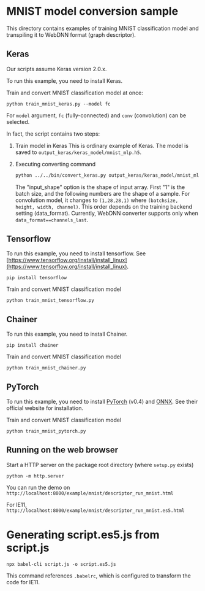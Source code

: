 # MNIST model conversion sample
This directory contains examples of training MNIST classification model and transpiling it to WebDNN format (graph descriptor).

## Keras
Our scripts assume Keras version 2.0.x.

To run this example, you need to install Keras.

Train and convert MNIST classification model at once:
```
python train_mnist_keras.py --model fc
```

For `model` argument, `fc` (fully-connected) and `conv` (convolution) can be selected.

In fact, the script contains two steps:

1. Train model in Keras
    This is ordinary example of Keras. The model is saved to `output_keras/keras_model/mnist_mlp.h5`.

2. Executing converting command
    ```sh
    python ../../bin/convert_keras.py output_keras/keras_model/mnist_mlp.h5 --input_shape '(1,784)' --out output_keras
    ```

    The "input_shape" option is the shape of input array. First "1" is the batch size, and the following numbers are the shape of a sample.
    For convolution model, it changes to `(1,28,28,1)` where `(batchsize, height, width, channel)`. This order depends on the training backend setting (data_format). Currently, WebDNN converter supports only when `data_format==channels_last`.

## Tensorflow

To run this example, you need to install tensorflow. See [https://www.tensorflow.org/install/install_linux](https://www.tensorflow.org/install/install_linux).
```
pip install tensorflow
```

Train and convert MNIST classification model
```
python train_mnist_tensorflow.py
```

## Chainer

To run this example, you need to install Chainer.
```
pip install chainer
```

Train and convert MNIST classification model
```
python train_mnist_chainer.py
```

## PyTorch

To run this example, you need to install [PyTorch](https://pytorch.org/) (v0.4) and
[ONNX](https://github.com/onnx/onnx#installation). See their official website for installation.

Train and convert MNIST classification model
```
python train_mnist_pytorch.py
```

## Running on the web browser
Start a HTTP server on the package root directory (where `setup.py` exists)

```
python -m http.server
```

You can run the demo on `http://localhost:8000/example/mnist/descriptor_run_mnist.html`

For IE11, `http://localhost:8000/example/mnist/descriptor_run_mnist.es5.html`

# Generating script.es5.js from script.js

```
npx babel-cli script.js -o script.es5.js
```

This command references `.babelrc`, which is configured to transform the code for IE11.
